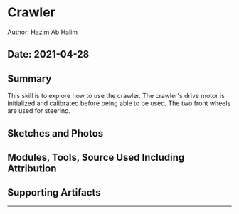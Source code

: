 #  Crawler
Author: Hazim Ab Halim

Date: 2021-04-28
-----

## Summary
This skill is to explore how to use the crawler. The crawler's drive motor is initialized and calibrated before being able to be used. The two front wheels are used for steering. 

## Sketches and Photos


## Modules, Tools, Source Used Including Attribution


## Supporting Artifacts


-----
